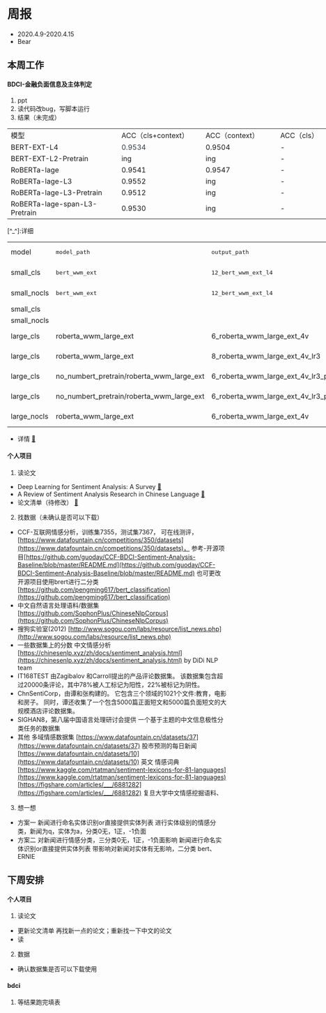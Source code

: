 # 周报
* 2020.4.9-2020.4.15
* Bear

## 本周工作
#### BDCI-金融负面信息及主体判定
1. ppt
2. 读代码改bug，写脚本运行
3. 结果（未完成）
<div class="wiz-table-container" style="position: relative; padding: 0px;" contenteditable="false"><div class="wiz-table-body" contenteditable="true"><table style="width: 743px;"><tbody><tr><td align="left" valign="middle" style="width: 268px;" class=""><div>模型</div></td><td align="left" valign="middle" style="width: 188px;" class=""><div>ACC（cls+context）</div></td><td align="left" valign="middle" style="width: 168px;" class=""><div><span style="">ACC（context）</span></div></td><td align="left" valign="middle" style="width: 118px;" class=""><div><span style="">ACC（cls）</span></div></td></tr><tr><td align="left" valign="middle" style="width: 268px;" class=""><div>BERT-EXT-L4</div></td><td align="left" valign="middle" style="width: 188px;" class=""><div><span style="color: rgb(53, 60, 71);">0.9534</span></div></td><td align="left" valign="middle" style="width: 168px;" class=""><div><span style="">0.9504</span></div></td><td align="left" valign="middle" style="width: 118px;" class=""><div>-</div></td></tr><tr><td align="left" valign="middle" style="width: 268px;" class=""><div><span style="">BERT-EXT-L2-Pretrain</span></div></td><td align="left" valign="middle" style="width: 188px;" class=""><div><span style="">ing</span></div></td><td align="left" valign="middle" style="width: 168px;" class=""><div><span style="">ing</span></div></td><td align="left" valign="middle" style="width: 118px;" class=""><div>-</div></td></tr><tr><td align="left" valign="middle" style="width: 268px;" class=""><div>RoBERTa-lage</div></td><td align="left" valign="middle" style="width: 188px;" class=""><div><span style="">0.9541</span></div></td><td align="left" valign="middle" style="width: 168px;" class=""><div><span style="">0.9547</span></div></td><td align="left" valign="middle" style="width: 118px;" class=""><div>-</div></td></tr><tr><td align="left" valign="middle" style="width: 268px;" class=""><div><span style="">RoBERTa-lage-L3</span></div></td><td align="left" valign="middle" style="width: 188px;" class=""><div><span style="">0.9552</span></div></td><td align="left" valign="middle" style="width: 168px;" class=""><div>ing</div></td><td align="left" valign="middle" style="width: 118px;" class=""><div>-</div></td></tr><tr><td style="width: 268px;" class=""><div><span style="">RoBERTa-lage-L3-Pretrain</span></div></td><td style="width: 188px;" class=""><div><span style="">0.9512</span></div></td><td style="width: 168px;" class=""><div><span style="">ing</span></div></td><td style="width: 118px;" class=""><div>-</div></td></tr><tr><td style="width: 268px;" class=""><div><span style="">RoBERTa-lage-span-L3-Pretrain</span></div></td><td style="width: 188px;" class=""><div><span style="">0.9530</span></div></td><td style="width: 168px;" class=""><div><span style="">ing</span></div></td><td style="width: 118px;" class=""><div>-</div></td></tr></tbody></table></div></div>
[^_^]:详细
<div class="wiz-table-container" style="position: relative; padding: 0px;" contenteditable="false"><div class="wiz-table-body" contenteditable="true"><table style="width: 910px;"><tbody><tr><td colspan="1" rowspan="1" style="width:99px;" class=""><div><span data-wiz-span="data-wiz-span" style="">model</span></div></td><td colspan="1" rowspan="1" style="width:135px;" class=""><pre>model_path</pre></td><td colspan="1" rowspan="1" style="width:262px;" class=""><div><pre><span data-wiz-span="data-wiz-span" style="">output_path</span></pre></div></td><td colspan="1" rowspan="1" style="width:54px;" class=""><div><span data-wiz-span="data-wiz-span" style="">batch_size</span></div></td><td colspan="1" rowspan="1" style="width:107px;" class=""><div><pre><span data-wiz-span="data-wiz-span" style="">max_steps</span></pre></div></td><td colspan="1" rowspan="1" style="width:135px;" class=""><div><pre><span data-wiz-span="data-wiz-span" style="">learning_rate</span></pre></div></td><td colspan="1" rowspan="1" style="width:118px;" class=""><div><span data-wiz-span="data-wiz-span" style="">avg_acc</span></div></td></tr><tr><td style="width:99px;" class=""><div><span data-wiz-span="data-wiz-span" style="">small_cls</span></div></td><td style="width:135px;" class=""><div><pre><span data-wiz-span="data-wiz-span" style="">bert_wwm_ext</span></pre></div></td><td style="width:262px;" class=""><div><pre><span data-wiz-span="data-wiz-span" style="">12_bert_wwm_ext_l4</span></pre></div></td><td style="width:54px;" class=""><div><span data-wiz-span="data-wiz-span" style="">12</span></div></td><td style="width:107px;" class=""><div><span data-wiz-span="data-wiz-span" style="">2500</span></div></td><td style="width:135px;" class=""><div><span data-wiz-span="data-wiz-span" style="">4e-5</span></div></td><td style="width:118px;" class=""><div><span data-wiz-span="data-wiz-span" style="">acc = 0.953391</span></div></td></tr><tr><td style="width:99px;" class=""><div>small_nocls</div></td><td style="width:135px;" class=""><div><pre><span data-wiz-span="data-wiz-span" style="">bert_wwm_ext</span></pre></div></td><td style="width:262px;" class=""><pre><span data-wiz-span="data-wiz-span" style="">12_bert_wwm_ext_l4</span></pre></td><td style="width:54px;" class=""><div>12</div></td><td style="width:107px;" class=""><div>2500</div></td><td style="width:135px;" class=""><div>4e-5</div></td><td style="width:118px;" class=""><div><span style="">acc = 0.950388</span></div></td></tr><tr><td style="width:99px;" class=""><div>small_cls</div></td><td style="width:135px;" class=""><br></td><td style="width:262px;" class=""><br></td><td style="width:54px;" class=""><br></td><td style="width:107px;" class=""><br></td><td style="width:135px;" class=""><br></td><td style="width:118px;" class=""><br></td></tr><tr><td style="width:99px;" class=""><div>small_nocls</div></td><td style="width:135px;" class=""><br></td><td style="width:262px;" class=""><br></td><td style="width:54px;" class=""><br></td><td style="width:107px;" class=""><br></td><td style="width:135px;" class=""><br></td><td style="width:118px;" class=""><br></td></tr><tr><td style="width:99px;" class=""><div>large_cls</div></td><td style="width:135px;" class=""><div>roberta_wwm_large_ext</div></td><td style="width:262px;" class=""><div>6_roberta_wwm_large_ext_4v</div></td><td style="width:54px;" class=""><div>6</div></td><td style="width:107px;" class=""><div>2600</div></td><td style="width:135px;" class=""><div>2e-5</div></td><td style="width:118px;" class=""><div>acc = 0.954070</div></td></tr><tr><td style="width:99px;" class=""><div>large_cls</div></td><td style="width:135px;" class=""><div>roberta_wwm_large_ext</div></td><td style="width:262px;" class=""><div>8_roberta_wwm_large_ext_4v_lr3</div></td><td style="width:54px;" class=""><div>8</div></td><td style="width:107px;" class=""><div>2600</div></td><td style="width:135px;" class=""><div>3e-5</div></td><td style="width:118px;" class=""><div>acc = 0.955233</div></td></tr><tr><td style="width:99px;" class=""><div>large_cls</div></td><td style="width:135px;" class=""><div>no_numbert_pretrain/roberta_wwm_large_ext</div></td><td style="width:262px;" class=""><div>6_roberta_wwm_large_ext_4v_lr3_pretrain</div></td><td style="width:54px;" class=""><div>6</div></td><td style="width:107px;" class=""><div>2600</div></td><td style="width:135px;" class=""><div>3e-5</div></td><td style="width:118px;" class=""><div>acc = 0.951163</div></td></tr><tr><td style="width:99px;" class=""><div>large_cls</div></td><td style="width:135px;" class=""><div>no_numbert_pretrain/roberta_wwm_large_ext</div></td><td style="width:262px;" class=""><div>6_roberta_wwm_large_ext_4v_lr3_pretrain_span</div></td><td style="width:54px;" class=""><div>6</div></td><td style="width:107px;" class=""><div>2600</div></td><td style="width:135px;" class=""><div>3e-5</div></td><td style="width:118px;" class=""><div>acc = 0.953004</div></td></tr><tr><td style="width:99px;" class=""><div>large_nocls</div></td><td style="width:135px;" class=""><div>roberta_wwm_large_ext</div></td><td style="width:262px;" class=""><div>6_roberta_wwm_large_ext_4v</div></td><td style="width:54px;" class=""><div>6</div></td><td style="width:107px;" class=""><div>2600</div></td><td style="width:135px;" class=""><div>2e-5</div></td><td style="width:118px;" class=""><div>acc = 0.954748</div></td></tr></tbody></table></div></div>

* 详情
[🔗](https://72b27340.wiz03.com/wapp/pages/view/share/s/1OIDd00vu4cV2ZGM4M3sXIVT3mK72S34akuM2wdnD43VkB7R)



#### 个人项目
1. 读论文
 * Deep Learning for Sentiment Analysis: A Survey
[🔗](https://72b27340.wiz03.com/wapp/pages/view/share/s/1OIDd00vu4cV2ZGM4M3sXIVT0vQcbq1bHk1C2rXkbq2JFLfG)
 * A Review of Sentiment Analysis Research in Chinese Language
[🔗](https://72b27340.wiz03.com/wapp/pages/view/share/s/1OIDd00vu4cV2ZGM4M3sXIVT1L27gr1ccQnu2buRHy0ygy1L)
 * 论文清单（待修改）
[🔗](https://72b27340.wiz03.com/wapp/pages/view/share/s/1OIDd00vu4cV2ZGM4M3sXIVT0Xu5Ct3Af4Zy2mp_ET3VofPU)
2. 找数据（未确认是否可以下载）
 * CCF-互联网情感分析，训练集7355，测试集7367， 可在线测评，[https://www.datafountain.cn/competitions/350/datasets](https://www.datafountain.cn/competitions/350/datasets)，
        参考-开源项目[https://github.com/guoday/CCF-BDCI-Sentiment-Analysis-Baseline/blob/master/README.md](https://github.com/guoday/CCF-BDCI-Sentiment-Analysis-Baseline/blob/master/README.md)
        也可更改开源项目使用brert进行二分类[https://github.com/pengming617/bert_classification](https://github.com/pengming617/bert_classification)
 * 中文自然语言处理语料/数据集 [https://github.com/SophonPlus/ChineseNlpCorpus](https://github.com/SophonPlus/ChineseNlpCorpus)
 * 搜狗实验室(2012) [http://www.sogou.com/labs/resource/list_news.php](http://www.sogou.com/labs/resource/list_news.php)
 * 一些数据集上的分数 
中文情感分析 [https://chinesenlp.xyz/zh/docs/sentiment_analysis.html](https://chinesenlp.xyz/zh/docs/sentiment_analysis.html) by DiDi NLP team
 * IT168TEST
由Zagibalov 和Carroll提出的产品评论数据集。 
该数据集包含超过20000条评论，其中78%被人工标记为阳性，22%被标记为阴性。
 * ChnSentiCorp，由谭和张构建的。
它包含三个领域的1021个文件:教育，电影和房子。
同时，谭还收集了一个包含5000篇正面短文和5000篇负面短文的大规模酒店评论数据集。
 * SIGHAN8，第八届中国语言处理研讨会提供
一个基于主题的中文信息极性分类任务的数据集
 * 其他
多域情感数据集 [https://www.datafountain.cn/datasets/37](https://www.datafountain.cn/datasets/37)
股市预测的每日新闻 [https://www.datafountain.cn/datasets/10](https://www.datafountain.cn/datasets/10) 英文
情感词典[https://www.kaggle.com/rtatman/sentiment-lexicons-for-81-languages](https://www.kaggle.com/rtatman/sentiment-lexicons-for-81-languages)
              [https://figshare.com/articles/___/6881282](https://figshare.com/articles/___/6881282)
复旦大学中文情感挖掘语料、
3. 想一想
 * 方案一
新闻进行命名实体识别or直接提供实体列表
进行实体级别的情感分类，新闻为q，实体为a，分类0无，1正，-1负面
 * 方案二
对新闻进行情感分类，三分类0无，1正，-1负面影响
新闻进行命名实体识别or直接提供实体列表
带影响对新闻对实体有无影响，二分类
bert、ERNIE


## 下周安排
#### 个人项目
1. 读论文
 * 更新论文清单
再找新一点的论文；重新找一下中文的论文
 * 读
2. 数据
 * 确认数据集是否可以下载使用
#### bdci
1. 等结果跑完填表